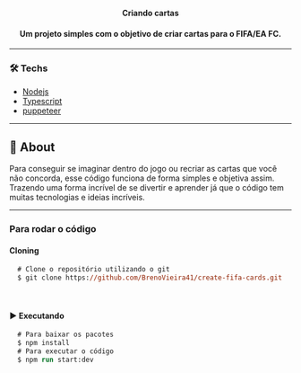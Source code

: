 <p align="center">
    <b>Criando cartas</b>
    <h4 align="center">Um projeto simples com o objetivo de criar cartas para o FIFA/EA FC.</h2>
</p>

---
### 🛠 Techs
  - [Nodejs](https://nodejs.org/en/)
  - [Typescript](https://www.typescriptlang.org/)
  - [puppeteer](https://pptr.dev/)


---

## :bookmark: About
Para conseguir se imaginar dentro do jogo ou recriar as cartas que você não concorda, esse código funciona de forma simples e objetiva assim. Trazendo uma forma incrível de se divertir e aprender já que o código tem muitas tecnologias e ideias incríveis.

---
### Para rodar o código

#### Cloning
```ps
  # Clone o repositório utilizando o git
  $ git clone https://github.com/BrenoVieira41/create-fifa-cards.git

```
<br>

#### :arrow_forward: Executando
```ps
  # Para baixar os pacotes
  $ npm install
  # Para executar o código
  $ npm run start:dev
```

